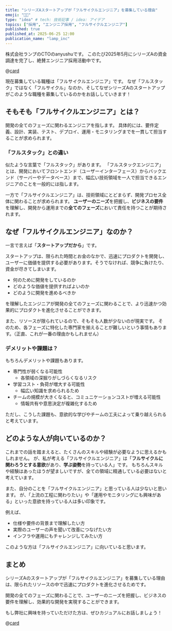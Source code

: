 ```yaml
---
title: "シリーズAスタートアップが「フルサイクルエンジニア」を募集している理由"
emoji: "👨‍💻"
type: "idea" # tech: 技術記事 / idea: アイデア
topics: ["採用", "エンジニア採用", "フルサイクルエンジニア"]
published: true
published_at: 2025-06-25 12:00
publication_name: "lamp_inc"
---
```


株式会社ランプのCTOのanyushuです。
このたび2025年5月にシリーズAの資金調達を完了し、絶賛エンジニア採用活動中です。

@[card](https://lamp.jp/news/funding-2025-05)

現在募集している職種は「フルサイクルエンジニア」です。
なぜ「フルスタック」ではなく「フルサイクル」なのか、そしてなぜシリーズAのスタートアップがこのような職種を募集しているのかをお話ししていきます！

## そもそも「フルサイクルエンジニア」とは？

開発の全てのフェーズに関わるエンジニアを指します。
具体的には、要件定義、設計、実装、テスト、デプロイ、運用・モニタリングまでを一貫して担当することが求められます。

### 「フルスタック」との違い

似たような言葉で「フルスタック」があります。
「フルスタックエンジニア」とは、開発においてフロントエンド（ユーザーインターフェース）からバックエンド（サーバーやデータベース）まで、幅広い技術領域を一人で担当できるエンジニアのことを一般的には指します。

一方で「フルサイクルエンジニア」は、技術領域にとどまらず、開発プロセス全体に関わることが求められます。
**ユーザーのニーズ**を把握し、**ビジネスの要件**を理解し、開発から運用までの**全てのフェーズ**において責任を持つことが期待されます。

## なぜ「フルサイクルエンジニア」なのか？

一言で言えば「**スタートアップだから**」です。

スタートアップは、限られた時間とお金のなかで、迅速にプロダクトを開発し、ユーザーに価値を提供する必要があります。そうでなければ、競争に負けたり、資金が尽きてしまいます。

- 何のために開発をしているのか
- どのような価値を提供すればよいのか
- どのように開発を進めるべきか

を理解したエンジニアが開発の全てのフェーズに関わることで、より迅速かつ効果的にプロダクトを進化させることができます。

また、リソースが限られているので、そもそも人数が少ないのが現実です。
そのため、各フェーズに特化した専門家を揃えることが難しいという事情もあります。（正直、これが一番の理由かもしれません）

### デメリットや課題は？

もちろんデメリットや課題もあります。

- 専門性が弱くなる可能性
  - 各領域の深掘りがしづらくなるリスク
- 学習コスト・負荷が増大する可能性
  - 幅広い知識を求められるため
- チームの規模が大きくなると、コミュニケーションコストが増える可能性
  - 情報共有や意思決定が複雑化するため

ただし、こうした課題も、意欲的な学びやチームの工夫によって乗り越えられると考えています。

## どのような人が向いているのか？

これまでの話を踏まえると、たくさんのスキルや経験が必要なように思えるかもしれません。
が、私が考える「フルサイクルエンジニア」は「**フルサイクルに関わろうとする意欲**があり、**学ぶ姿勢**を持っている人」です。
もちろんスキルや経験はあったほうが望ましいですが、全ての領域に精通している必要はないと考えています。

また、自分のことを「フルサイクルエンジニア」と思っている人は少ないと思います。
が、「上流の工程に関わりたい」や「運用やモニタリングにも興味がある」といった意欲を持っている人は多い印象です。

例えば、
- 仕様や要件の背景まで理解したい方
- 実際のユーザーの声を聞いて改善につなげたい方
- インフラや運用にもチャレンジしてみたい方

このような方は「フルサイクルエンジニア」に向いていると思います。

## まとめ

シリーズAのスタートアップが「フルサイクルエンジニア」を募集している理由は、限られたリソースの中で迅速にプロダクトを進化させるためです。

開発の全てのフェーズに関わることで、ユーザーのニーズを把握し、ビジネスの要件を理解し、効果的な開発を実現することができます。

もし弊社に興味を持っていただけた方は、ぜひカジュアルにお話しましょう！

@[card](https://lamp.jp/career)